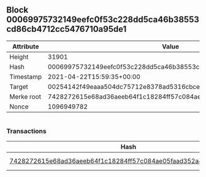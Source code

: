 ## Block 00069975732149eefc0f53c228dd5ca46b38553cd86cb4712cc5476710a95de1

Attribute | Value
--- | ---
Height | 31901
Hash | 00069975732149eefc0f53c228dd5ca46b38553cd86cb4712cc5476710a95de1
Timestamp | 2021-04-22T15:59:35+00:00
Target | 00254142f49eaaa504dc75712e8378ad5316cbcead634704b3734b6271167cc4
Merke root | 7428272615e68ad36aeeb64f1c18284ff57c084ae05faad352a4e214ca7dc4ca
Nonce | 1096949782

```

```

### Transactions

Hash | Amount
--- | ---
[7428272615e68ad36aeeb64f1c18284ff57c084ae05faad352a4e214ca7dc4ca](7428272615e68ad36aeeb64f1c18284ff57c084ae05faad352a4e214ca7dc4ca.md) | 10.00000000 SKEPTI 
